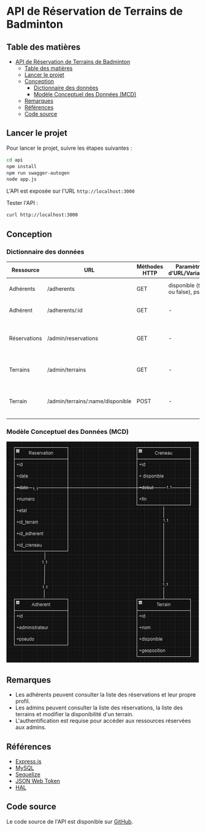 # API de Réservation de Terrains de Badminton

## Table des matières

- [API de Réservation de Terrains de Badminton](#api-de-réservation-de-terrains-de-badminton)
  - [Table des matières](#table-des-matières)
  - [Lancer le projet](#lancer-le-projet)
  - [Conception](#conception)
    - [Dictionnaire des données](#dictionnaire-des-données)
    - [Modèle Conceptuel des Données (MCD)](#modèle-conceptuel-des-données-mcd)
  - [Remarques](#remarques)
  - [Références](#références)
  - [Code source](#code-source)

## Lancer le projet

Pour lancer le projet, suivre les étapes suivantes :

~~~bash
cd api
npm install
npm run swagger-autogen
node app.js
~~~

L'API est exposée sur l'URL  `http://localhost:3000`

Tester l'API :

~~~bash
curl http://localhost:3000
~~~

## Conception

### Dictionnaire des données

| Ressource | URL | Méthodes HTTP | Paramètres d’URL/Variations | Commentaires |
| --- | --- | --- | --- | --- |
| Adhérents | /adherents | GET | disponible (true ou false), pseudo | Récupère la liste des adhérents |
| Adhérent | /adherents/:id | GET | - | Récupère un adhérent par son identifiant |
| Réservations | /admin/reservations | GET | - | Récupère la liste des réservations (admin uniquement) |
| Terrains | /admin/terrains | GET | - | Récupère la liste des terrains (admin uniquement) |
| Terrain | /admin/terrains/:name/disponible | POST | - | Modifie la disponibilité d'un terrain (admin uniquement) |

### Modèle Conceptuel des Données (MCD)

![MCD](mcd.png)

## Remarques

- Les adhérents peuvent consulter la liste des réservations et leur propre profil.
- Les admins peuvent consulter la liste des réservations, la liste des terrains et modifier la disponibilité d'un terrain.
- L'authentification est requise pour accéder aux ressources réservées aux admins.

## Références

- [Express.js](https://expressjs.com/)
- [MySQL](https://www.mysql.com/)
- [Sequelize](https://sequelize.org/)
- [JSON Web Token](https://jwt.io/)
- [HAL](http://stateless.co/hal_specification.html)

## Code source

Le code source de l'API est disponible sur [GitHub](https://github.com/votre-nom-utilisateur/api-badminton).